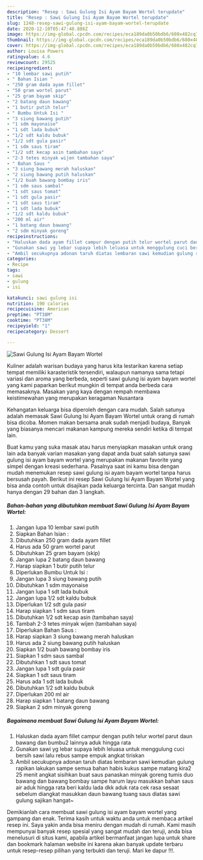 ```yaml
---
description: "Resep : Sawi Gulung Isi Ayam Bayam Wortel terupdate"
title: "Resep : Sawi Gulung Isi Ayam Bayam Wortel terupdate"
slug: 1248-resep-sawi-gulung-isi-ayam-bayam-wortel-terupdate
date: 2020-12-10T05:47:40.886Z
image: https://img-global.cpcdn.com/recipes/eca189da0b50bdb6/680x482cq70/sawi-gulung-isi-ayam-bayam-wortel-foto-resep-utama.jpg
thumbnail: https://img-global.cpcdn.com/recipes/eca189da0b50bdb6/680x482cq70/sawi-gulung-isi-ayam-bayam-wortel-foto-resep-utama.jpg
cover: https://img-global.cpcdn.com/recipes/eca189da0b50bdb6/680x482cq70/sawi-gulung-isi-ayam-bayam-wortel-foto-resep-utama.jpg
author: Louisa Powers
ratingvalue: 4.6
reviewcount: 29525
recipeingredient:
- "10 lembar sawi putih"
- " Bahan Isian "
- "250 gram dada ayam fillet"
- "50 gram wortel parut"
- "25 gram bayam skip"
- "2 batang daun bawang"
- "1 butir putih telur"
- " Bumbu Untuk Isi "
- "3 siung bawang putih"
- "1 sdm mayonaise"
- "1 sdt lada bubuk"
- "1/2 sdt kaldu bubuk"
- "1/2 sdt gula pasir"
- "1 sdm saus tiram"
- "1/2 sdt kecap asin tambahan saya"
- "2-3 tetes minyak wijen tambahan saya"
- " Bahan Saus "
- "3 siung bawang merah haluskan"
- "2 siung bawang putih haluskan"
- "1/2 buah bawang bombay iris"
- "1 sdm saus sambal"
- "1 sdt saus tomat"
- "1 sdt gula pasir"
- "1 sdt saus tiram"
- "1 sdt lada bubuk"
- "1/2 sdt kaldu bubuk"
- "200 ml air"
- "1 batang daun bawang"
- "2 sdm minyak goreng"
recipeinstructions:
- "Haluskan dada ayam fillet campur dengan putih telur wortel parut daun bawang dan bumbu2 lainnya aduk hingga rata"
- "Gunakan sawi yg lebar supaya lebih leluasa untuk menggulung cuci bersih sawi lalu rebus sampe empuk angkat tiriskan"
- "Ambil secukupnya adonan taruh diatas lembaran sawi kemudian gulung rapikan lakukan sampe semua bahan habis kukus sampe matang kira2 25 menit angkat sisihkan buat saus panaskan minyak goreng tumis duo bawang dan bawang bombay sampe harum layu masukkan bahan saus air aduk hingga rata beri kaldu lada dkk aduk rata cek rasa sesaat sebelum diangkat masukkan daun bawang tuang saus diatas sawi gulung sajikan hangat~"
categories:
- Recipe
tags:
- sawi
- gulung
- isi

katakunci: sawi gulung isi 
nutrition: 190 calories
recipecuisine: American
preptime: "PT38M"
cooktime: "PT38M"
recipeyield: "1"
recipecategory: Dessert

---
```



![Sawi Gulung Isi Ayam Bayam Wortel](https://img-global.cpcdn.com/recipes/eca189da0b50bdb6/680x482cq70/sawi-gulung-isi-ayam-bayam-wortel-foto-resep-utama.jpg)

Kuliner adalah warisan budaya yang harus kita lestarikan karena setiap tempat memiliki karasteristik tersendiri, walaupun namanya sama tetapi variasi dan aroma yang berbeda, seperti sawi gulung isi ayam bayam wortel yang kami paparkan berikut mungkin di tempat anda berbeda cara memasaknya. Masakan yang kaya dengan rempah membawa keistimewahan yang merupakan keragaman Nusantara

Kehangatan keluarga bisa diperoleh dengan cara mudah. Salah satunya adalah memasak Sawi Gulung Isi Ayam Bayam Wortel untuk orang di rumah bisa dicoba. Momen makan bersama anak sudah menjadi budaya, Banyak yang biasanya mencari makanan kampung mereka sendiri ketika di tempat lain.



Buat kamu yang suka masak atau harus menyiapkan masakan untuk orang lain ada banyak varian masakan yang dapat anda buat salah satunya sawi gulung isi ayam bayam wortel yang merupakan makanan favorite yang simpel dengan kreasi sederhana. Pasalnya saat ini kamu bisa dengan mudah menemukan resep sawi gulung isi ayam bayam wortel tanpa harus bersusah payah.
Berikut ini resep Sawi Gulung Isi Ayam Bayam Wortel yang bisa anda contoh untuk disajikan pada keluarga tercinta. Dan sangat mudah hanya dengan 29 bahan dan 3 langkah.


<!--inarticleads1-->

##### Bahan-bahan yang dibutuhkan membuat Sawi Gulung Isi Ayam Bayam Wortel:

1. Jangan lupa 10 lembar sawi putih
1. Siapkan  Bahan Isian :
1. Dibutuhkan 250 gram dada ayam fillet
1. Harus ada 50 gram wortel parut
1. Dibutuhkan 25 gram bayam (skip)
1. Jangan lupa 2 batang daun bawang
1. Harap siapkan 1 butir putih telur
1. Diperlukan  Bumbu Untuk Isi :
1. Jangan lupa 3 siung bawang putih
1. Dibutuhkan 1 sdm mayonaise
1. Jangan lupa 1 sdt lada bubuk
1. Jangan lupa 1/2 sdt kaldu bubuk
1. Diperlukan 1/2 sdt gula pasir
1. Harap siapkan 1 sdm saus tiram
1. Dibutuhkan 1/2 sdt kecap asin (tambahan saya)
1. Tambah 2-3 tetes minyak wijen (tambahan saya)
1. Diperlukan  Bahan Saus :
1. Harap siapkan 3 siung bawang merah haluskan
1. Harus ada 2 siung bawang putih haluskan
1. Siapkan 1/2 buah bawang bombay iris
1. Siapkan 1 sdm saus sambal
1. Dibutuhkan 1 sdt saus tomat
1. Jangan lupa 1 sdt gula pasir
1. Siapkan 1 sdt saus tiram
1. Harus ada 1 sdt lada bubuk
1. Dibutuhkan 1/2 sdt kaldu bubuk
1. Diperlukan 200 ml air
1. Harap siapkan 1 batang daun bawang
1. Siapkan 2 sdm minyak goreng




<!--inarticleads2-->

##### Bagaimana membuat  Sawi Gulung Isi Ayam Bayam Wortel:

1. Haluskan dada ayam fillet campur dengan putih telur wortel parut daun bawang dan bumbu2 lainnya aduk hingga rata
1. Gunakan sawi yg lebar supaya lebih leluasa untuk menggulung cuci bersih sawi lalu rebus sampe empuk angkat tiriskan
1. Ambil secukupnya adonan taruh diatas lembaran sawi kemudian gulung rapikan lakukan sampe semua bahan habis kukus sampe matang kira2 25 menit angkat sisihkan buat saus panaskan minyak goreng tumis duo bawang dan bawang bombay sampe harum layu masukkan bahan saus air aduk hingga rata beri kaldu lada dkk aduk rata cek rasa sesaat sebelum diangkat masukkan daun bawang tuang saus diatas sawi gulung sajikan hangat~




Demikianlah cara membuat sawi gulung isi ayam bayam wortel yang gampang dan enak. Terima kasih untuk waktu anda untuk membaca artikel resep ini. Saya yakin anda bisa meniru dengan mudah di rumah. Kami masih mempunyai banyak resep spesial yang sangat mudah dan teruji, anda bisa menelusuri di situs kami, apabila artikel bermanfaat jangan lupa untuk share dan bookmark halaman website ini karena akan banyak update terbaru untuk resep-resep pilihan yang terbukti dan teruji. Mari ke dapur !!!. 
